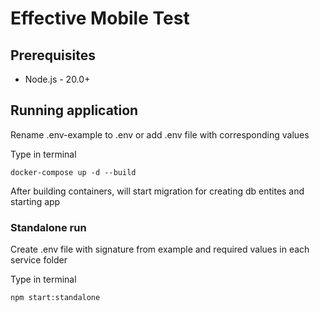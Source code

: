 # Effective Mobile Test

## Prerequisites

- Node.js - 20.0+

## Running application

Rename .env-example to .env or add .env file with corresponding values

Type in terminal

```
docker-compose up -d --build
```

After building containers, will start migration for creating db entites and starting app

### Standalone run

Create .env file with signature from example and required values in each service folder

Type in terminal

```
npm start:standalone
```
